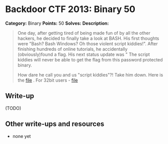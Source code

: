 # Backdoor CTF 2013: Binary 50

**Category:** Binary
**Points:** 50
**Solves:** 
**Description:** 

> One day, after getting tired of being made fun of by all the other hackers, he decided to finally take a look at BASH.
> His first thoughts were "Bash? Bash Windows? Oh those violent script kiddies!". After finishing hundreds of online tutorials, 
> he accidentally (obviously)found a flag. His next status update was " The script kiddies will never be able to get the flag from this password protected binary.
> 
> How dare he call you and us "script kiddies"?! Take him down.
> Here is the [file](binary50.zip) . For 32bit users - [file](binary50.zip_32bit)

## Write-up

(TODO)

## Other write-ups and resources

* none yet